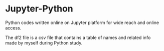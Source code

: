 # Jupyter-Python
Python codes written online on Jupyter platform for wide reach and online access.

The df2 file is a csv file that contains a table of names and related info made by myself during Python study.
